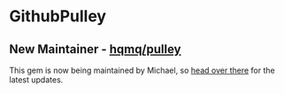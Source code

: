 # GithubPulley

## New Maintainer - [hqmq/pulley](/hqmq/pulley)

This gem is now being maintained by Michael, so [head over there](/hqmq/pulley) for the latest updates.